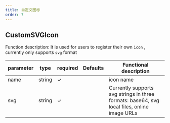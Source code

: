 ```yaml
---
title: 自定义图标
order: 7
---
```


## CustomSVGIcon

Function description: It is used for users to register their own `icon` , currently only supports `svg` format

| parameter | type   | required | Defaults | Functional description                                                                      |
| --------- | ------ | -------- | -------- | ------------------------------------------------------------------------------------------- |
| name      | string | ✓        |          | icon name                                                                                   |
| svg       | string | ✓        |          | Currently supports svg strings in three formats: base64, svg local files, online image URLs |
